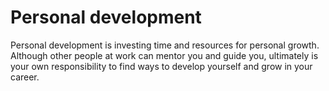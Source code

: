 # Personal development

Personal development is investing time and resources for personal growth. Although other people at work can mentor you and guide you, ultimately is your own responsibility to find ways to develop yourself and grow in your career.
